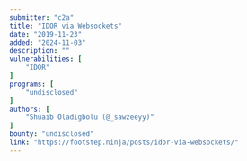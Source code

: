 ```yaml
---
submitter: "c2a"
title: "IDOR via Websockets"
date: "2019-11-23"
added: "2024-11-03"
description: ""
vulnerabilities: [
    "IDOR"
]
programs: [
    "undisclosed"
]
authors: [
    "Shuaib Oladigbolu (@_sawzeeyy)"
]
bounty: "undisclosed"
link: "https://footstep.ninja/posts/idor-via-websockets/"
---
```




